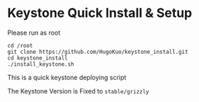 Keystone Quick Install & Setup
===============================

Please run as root

	cd /root
	git clone https://github.com/HugoKuo/keystone_install.git
	cd keystone_install
	./install_keystone.sh

This is a quick keystone deploying script

The Keystone Version is Fixed to ``stable/grizzly``

